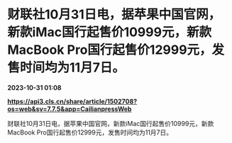 # 财联社10月31日电，据苹果中国官网，新款iMac国行起售价10999元，新款MacBook Pro国行起售价12999元，发售时间均为11月7日。

**2023-10-31 01:08**

**https://api3.cls.cn/share/article/1502708?os=web&sv=7.7.5&app=CailianpressWeb**

财联社10月31日电，据苹果中国官网，新款iMac国行起售价10999元，新款MacBook Pro国行起售价12999元，发售时间均为11月7日。